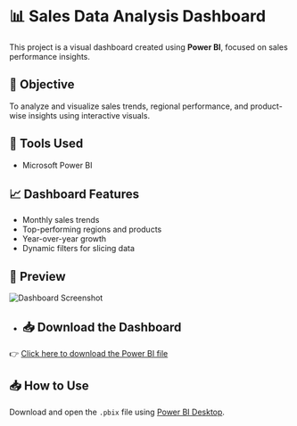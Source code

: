 # 📊 Sales Data Analysis Dashboard

This project is a visual dashboard created using **Power BI**, focused on sales performance insights.

## 📌 Objective
To analyze and visualize sales trends, regional performance, and product-wise insights using interactive visuals.

## 🔧 Tools Used
- Microsoft Power BI

## 📈 Dashboard Features
- Monthly sales trends
- Top-performing regions and products
- Year-over-year growth
- Dynamic filters for slicing data

## 📸 Preview
![Dashboard Screenshot](C:\Users\GURLEEN\OneDrive\Desktop\Visual.png)

- ## 📥 Download the Dashboard
👉 [Click here to download the Power BI file](Sales-Data-Analysis.pbix)

## 📥 How to Use
Download and open the `.pbix` file using [Power BI Desktop](https://powerbi.microsoft.com/desktop/).
